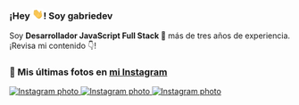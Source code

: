 <h3>¡Hey <img src="https://raw.githubusercontent.com/ABSphreak/ABSphreak/master/gifs/Hi.gif" width="20px" decondig="async">! Soy gabriedev</h3>

<p>Soy <strong>Desarrollador JavaScript Full Stack 🚀</strong> más de tres años de experiencia.<br />¡Revisa mi contenido 👇!</p>

### 📸 Mis últimas fotos en [mi Instagram](https://instagram.com/gabrie.dev)


<a href='https://instagram.com/p/CxTmOF6vN8M' target='_blank'>
  <img width='20%' src='https://scontent-mia3-2.cdninstagram.com/v/t51.2885-15/378565944_323878180141713_8920720304536029091_n.jpg?stp=dst-jpg_e15&_nc_ht=scontent-mia3-2.cdninstagram.com&_nc_cat=109&_nc_ohc=6c5g93D1NKMAX_WkVUa&edm=APU89FABAAAA&ccb=7-5&oh=00_AfBG7oL7dBnQh7zkwyWRx4YO_xptQAnkOXHGStfBcbKVQg&oe=65229ED8&_nc_sid=bc0c2c' alt='Instagram photo' />
</a>
<a href='https://instagram.com/p/CxLlYVlupp3' target='_blank'>
  <img width='20%' src='https://scontent-mia3-1.cdninstagram.com/v/t51.2885-15/377997579_196784406648750_7872949112471886655_n.webp?stp=dst-jpg_e35&_nc_ht=scontent-mia3-1.cdninstagram.com&_nc_cat=106&_nc_ohc=pSY2Ne7szPYAX9W_S8Q&edm=APU89FABAAAA&ccb=7-5&oh=00_AfCXwk33Oh-RLLYnIC3u4WLD3C6bVm18Z_eTSmgvMvnTnQ&oe=652209DB&_nc_sid=bc0c2c' alt='Instagram photo' />
</a>
<a href='https://instagram.com/p/CxIn_Irugo4' target='_blank'>
  <img width='20%' src='https://scontent-mia3-1.cdninstagram.com/v/t51.2885-15/376780815_821779196307492_4053583912414574279_n.jpg?stp=dst-jpg_e15&_nc_ht=scontent-mia3-1.cdninstagram.com&_nc_cat=100&_nc_ohc=Ems0V-E5HU8AX-henRe&edm=APU89FABAAAA&ccb=7-5&oh=00_AfCTIFg7U04OZ_Asu0bhYQyAnpG93sW7ukI-YiezBXE-uQ&oe=6522D683&_nc_sid=bc0c2c' alt='Instagram photo' />
</a>
